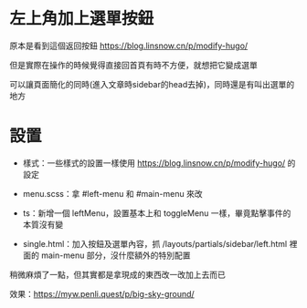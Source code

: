 # 左上角加上選單按鈕
原本是看到這個返回按鈕 https://blog.linsnow.cn/p/modify-hugo/

但是實際在操作的時候覺得直接回首頁有時不方便，就想把它變成選單

可以讓頁面簡化的同時(進入文章時sidebar的head去掉)，同時還是有叫出選單的地方

# 設置
* 樣式：一些樣式的設置一樣使用 https://blog.linsnow.cn/p/modify-hugo/ 的設定

* menu.scss：拿 #left-menu 和 #main-menu 來改

* ts：新增一個 leftMenu，設置基本上和 toggleMenu 一樣，畢竟點擊事件的本質沒有變

* single.html：加入按鈕及選單內容，抓 /layouts/partials/sidebar/left.html 裡面的 main-menu 部分，沒什麼額外的特別配置

稍微麻煩了一點，但其實都是拿現成的東西改一改加上去而已
  
效果：https://myw.penli.quest/p/big-sky-ground/
